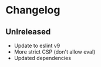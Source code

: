 # Changelog

## Unlreleased

- Update to eslint v9
- More strict CSP (don't allow eval)
- Updated dependencies
